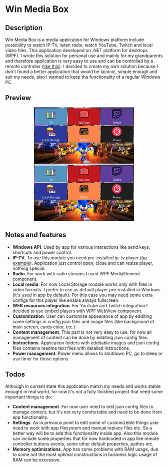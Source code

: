 # Win Media Box
## Description
Win Media Box is a media application for Windows platform include possibility to watch IP-TV, listen radio, watch YouTube, Twitch and local video files. This application developed on .NET platform for desktops (WPF). I wrote this solution for personal use and mainly for my grandparents and therefore application is very easy to use and can be controlled by a remote controller ([like this](https://content2.rozetka.com.ua/goods/images/big/8861120.jpg)). I decided to create my own solution because I don't found a better application that would be laconic, simple enough and suit my needs, also I wanted to keep the functionality of a regular Windows PC.

## Preview
<p align="center">
  <img src="preview/543cfd1ea97fe47447073db8f1a925c7d68cd53a.gif" width="auto">
  <img src="preview/91feb75976eabe3e30b64b84e4c0f88fba2c2421.gif" width="auto">
</p>

## Notes and features
* **Windows API**. Used by app for various interactions like send keys, shortcuts and power control. 
* **IP-TV**. To use this module you need pre-installed ip-tv player ([for example](https://borpas.info/iptvplayer)). Application just control open, close and can resize player, nothing special.
* **Radio**. For work with radio streams I used WPF MediaElement component.
* **Local media**. For now Local Storage module works only with files in video formats. I prefer to use as default player pre-installed in Windows (it's used in app by default). For this case you may need some extra configs for this player like enable always fullscreen.
* **WEB resources integration**. For YouTube and Twitch integration I decided to use embed players with WPF WebView component.
* **Customization**. User can customize appearance of app by edditing some settings in config json files and image files (like background of main screen, cards color, etc.)
* **Content management**. This part is not very easy to use, for now all management of content can be done by edditing json config files.
* **Instructions**. Application folders with edditable images and json config files contains readme text files with detailed instructions.
* **Power management**. Power menu allows to shutdown PC, go to sleep or use timer for those options.

## Todos
Although in current state this application match my needs and works stable enought in real world, for now it's not a fully finished project that need some important things to do:

* **Content management**. For now user need to edit json config files to manage content, but it's not very comfortable and need to be done from app functionality.
* **Settings**. As in previous point to edit some of customizeble things user need to work with app filesystem and manual replace files etc. So a better way will be to add this functionality inside app. Also this module can include some properties that for now hardcoded in app like remote controller buttons events, some other default properties, pathes etc.
* **Memory optimizations**. App has some problems with RAM usage, due to some not the most optimal constructions in business logic usage of RAM can be excessive.
